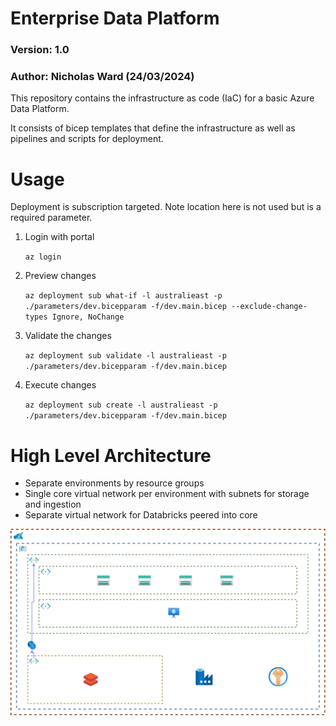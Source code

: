 # Enterprise Data Platform
### Version: 1.0
### Author: Nicholas Ward (24/03/2024)
This repository contains the infrastructure as code (IaC) for a basic Azure Data Platform. 

It consists of bicep templates that define the infrastructure as well as pipelines and scripts for deployment.

# Usage
Deployment is subscription targeted. Note location here is not used but is a required parameter.
1. Login with portal 

    `az login`

2. Preview changes

    `az deployment sub what-if -l australieast -p ./parameters/dev.bicepparam -f/dev.main.bicep --exclude-change-types Ignore, NoChange`

3. Validate the changes 

    `az deployment sub validate -l australieast -p ./parameters/dev.bicepparam -f/dev.main.bicep`

4. Execute changes

    `az deployment sub create -l australieast -p ./parameters/dev.bicepparam -f/dev.main.bicep`

# High Level Architecture
* Separate environments by resource groups
* Single core virtual network per environment with subnets for storage and ingestion
* Separate virtual network for Databricks peered into core

![image](./docs/images/EnterpriseDataPlatform.drawio.png)

